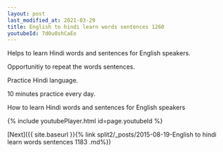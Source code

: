 ```yaml
---
layout: post
last_modified_at: 2021-03-29
title: English to hindi learn words sentences 1260 
youtubeId: 7d0u0shCaEo
---
```

 
 
Helps to learn Hindi words and sentences for English speakers.

Opportunitiy to repeat the words sentences. 

Practice Hindi language. 
 
10 minutes practice every day. 
 
How to learn Hindi words and sentences for English speakers 
 
{% include youtubePlayer.html id=page.youtubeId %}
 
 
[Next]({{ site.baseurl }}{% link  split2/_posts/2015-08-19-English to hindi learn words sentences 1183 .md%})
 
